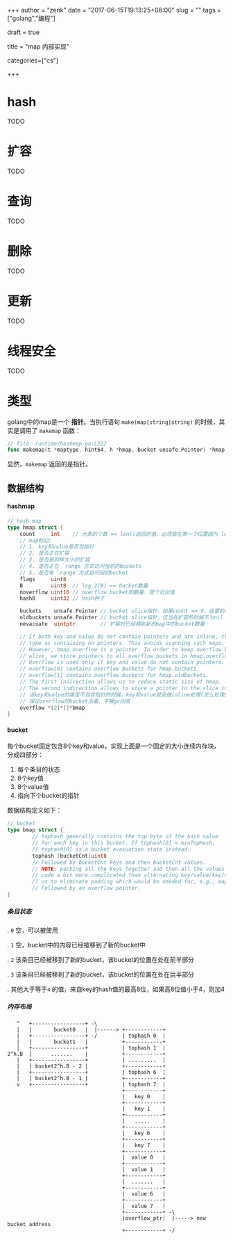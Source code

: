 +++
author = "zenk"
date = "2017-06-15T19:13:25+08:00"
slug = ""
tags = ["golang","编程"]

draft = true

title = "map 内部实现"

categories=["cs"]

+++

# hash

TODO

# 扩容

TODO

# 查询

TODO

# 删除

TODO

# 更新

TODO

# 线程安全

TODO

# 类型

golang中的map是一个 **指针**。当执行语句 `make(map[string]string)` 的时候，其实是调用了 `makemap` 函数：

```go
// file: runtime/hashmap.go:L222
func makemap(t *maptype, hint64, h *hmap, bucket unsafe.Pointer) *hmap
```

显然，`makemap` 返回的是指针。

## 数据结构

#### hashmap

```go
// hash map
type hmap struct {
    count     int    // 元素的个数 == len()返回的值，必须放在第一个位置因为 len函数需要使用
    // map标记:
    // 1. key和value是否包指针
    // 2. 是否正在扩容
    // 3. 是否是同样大小的扩容
    // 4. 是否正在 `range`方式访问当前的buckets
    // 5. 是否有 `range`方式访问旧的bucket
    flags     uint8
    B         uint8  // log_2(B) == bucket数量
    noverflow uint16 // overflow bucket的数量，是个近似值
    hash0     uint32 // hash种子

    buckets    unsafe.Pointer // bucket slice指针，如果count == 0，这里的值为 nil
    oldbuckets unsafe.Pointer // bucket slice指针，仅当在扩容的时候不为nil
    nevacuate  uintptr        // 扩容时已经移到新的map中的bucket数量

    // If both key and value do not contain pointers and are inline, then we mark bucket
    // type as containing no pointers. This avoids scanning such maps.
    // However, bmap.overflow is a pointer. In order to keep overflow buckets
    // alive, we store pointers to all overflow buckets in hmap.overflow.
    // Overflow is used only if key and value do not contain pointers.
    // overflow[0] contains overflow buckets for hmap.buckets.
    // overflow[1] contains overflow buckets for hmap.oldbuckets.
    // The first indirection allows us to reduce static size of hmap.
    // The second indirection allows to store a pointer to the slice in hiter.
    // 当key和value的类型不包含指针的时候，key和value就会做inline处理(怎么处理的)
    // 保证overflow的bucket活着，不被gc回收
    overflow *[2]*[]*bmap
}
```

#### bucket

每个bucket固定包含8个key和value。实现上面是一个固定的大小连续内存块，分成四部分：

1. 每个条目的状态
2. 8个key值
3. 8个value值
4. 指向下个bucket的指针

数据结构定义如下：

```go
// bucket
type bmap struct {
        // tophash generally contains the top byte of the hash value
        // for each key in this bucket. If tophash[0] < minTopHash,
        // tophash[0] is a bucket evacuation state instead.
        tophash [bucketCnt]uint8
        // Followed by bucketCnt keys and then bucketCnt values.
        // NOTE: packing all the keys together and then all the values together makes the
        // code a bit more complicated than alternating key/value/key/value/... but it allows
        // us to eliminate padding which would be needed for, e.g., map[int64]int8.
        // Followed by an overflow pointer.
}
```

##### 条目状态

. `0` 空，可以被使用

. `1` 空，bucket中的内容已经被移到了新的bucket中

. `2` 该条目已经被移到了新的bucket，该bucket的位置在处在前半部分

. `3` 该条目已经被移到了新的bucket，该bucket的位置在处在后半部分

. 其他大于等于`4` 的值，来自key的hash值的最高8位，如果高8位值小于4，则加4

##### 内存布局

```
   ^   +-----------------+ -\
   |   |       bucket0   |  |------> +------------+
   |   +-----------------+ -/        | tophash 0  |
   |   |       bucket1   |           +------------+
   |   +-----------------+           | tophash 1  |
2^h.B  |      .......    |           +------------+
   |   +-----------------+           | .........  |
   |   | bucket2^h.B - 2 |           +------------+
   |   +-----------------+           | tophash 6  |
   |   | bucket2^h.B - 1 |           +------------+
   v   +-----------------+           | tophash 7  |
                                     +------------+
                                     |   key 0    |
                                     +------------+
                                     |   key 1    |
                                     +------------+
                                     |   .....    |
                                     +------------+
                                     |   key 6    |
                                     +------------+
                                     |   key 7    |
                                     +------------+
                                     |  value 0   |
                                     +------------+
                                     |  value 1   |
                                     +------------+
                                     |  .......   |
                                     +------------+
                                     |  value 6   |
                                     +------------+
                                     |  value 7   |
                                     +------------+ -\
                                     |overflow_ptr|  |-----> new bucket address
                                     +------------+ -/
```
